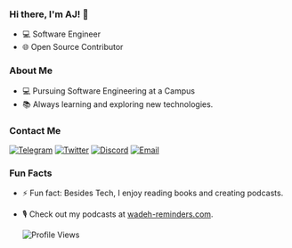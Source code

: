 ### Hi there, I'm AJ! 👋

- 💻 Software Engineer
- 🌐 Open Source Contributor

### About Me

- 💻 Pursuing Software Engineering at a Campus
- 📚 Always learning and exploring new technologies.

### Contact Me

[![Telegram](https://img.shields.io/badge/Telegram-2CA5E0?style=for-the-badge&logo=telegram&logoColor=white)](https://t.me/The_Wadeh)
[![Twitter](https://img.shields.io/badge/Twitter-1DA1F2?style=for-the-badge&logo=twitter&logoColor=white)](https://twitter.com/The_Wadeh)
[![Discord](https://img.shields.io/badge/Discord-7289DA?style=for-the-badge&logo=discord&logoColor=white)](https://discord.com/users/The_Wadeh)
[![Email](https://img.shields.io/badge/Email-D14836?style=for-the-badge&logo=gmail&logoColor=white)](mailto:your-email@example.com)
  
### Fun Facts

- ⚡ Fun fact: Besides Tech, I enjoy reading books and creating podcasts.
- 🎙️ Check out my podcasts at [wadeh-reminders.com](https://wadeh-rem.netlify.app).


  ![Profile Views](https://komarev.com/ghpvc/?username=yourusername&color=blue)


<!---
TheWadeh/TheWadeh is a ✨ special ✨ repository because its `README.md` (this file) appears on your GitHub profile.
You can click the Preview link to take a look at your changes.
--->
